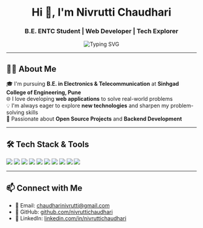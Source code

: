 <h1 align="center">Hi 👋, I'm Nivrutti Chaudhari</h1>
<h3 align="center">B.E. ENTC Student | Web Developer | Tech Explorer</h3>

<p align="center">
  <img src="https://readme-typing-svg.herokuapp.com?font=Fira+Code&duration=2000&pause=1000&color=00FFB3&center=true&vCenter=true&width=435&lines=Passionate+Web+Developer;Exploring+New+Technologies;Electronics+%26+Telecom+Engineering+Student" alt="Typing SVG" />
</p>

---

## 👨‍🎓 About Me  
🎓 I'm pursuing **B.E. in Electronics & Telecommunication** at **Sinhgad College of Engineering, Pune**  
🌐 I love developing **web applications** to solve real-world problems  
💡 I'm always eager to explore **new technologies** and sharpen my problem-solving skills  
🌱 Passionate about **Open Source Projects** and **Backend Development**

---

## 🛠️ Tech Stack & Tools

<p align="left">
  <img src="https://img.shields.io/badge/C++-%2300599C.svg?style=for-the-badge&logo=c%2B%2B&logoColor=white"/>
  <img src="https://img.shields.io/badge/Java-%23ED8B00.svg?style=for-the-badge&logo=java&logoColor=white"/>
  <img src="https://img.shields.io/badge/Python-%2314354C.svg?style=for-the-badge&logo=python&logoColor=white"/>
  <img src="https://img.shields.io/badge/MySQL-%2300f.svg?style=for-the-badge&logo=mysql&logoColor=white"/>
  <img src="https://img.shields.io/badge/HTML5-%23E34F26.svg?style=for-the-badge&logo=html5&logoColor=white"/>
  <img src="https://img.shields.io/badge/CSS3-%231572B6.svg?style=for-the-badge&logo=css3&logoColor=white"/>
  <img src="https://img.shields.io/badge/JavaScript-%23F7DF1E.svg?style=for-the-badge&logo=javascript&logoColor=black"/>
  <img src="https://img.shields.io/badge/React-%2361DAFB.svg?style=for-the-badge&logo=react&logoColor=black"/>
  <img src="https://img.shields.io/badge/Git-F05032?style=for-the-badge&logo=git&logoColor=white"/>
  <img src="https://img.shields.io/badge/GitHub-%23121011.svg?style=for-the-badge&logo=github&logoColor=white"/>
</p>

---

## 📫 Connect with Me
- 📧 Email: [chaudharinivrutti@gmail.com](mailto:chaudharinivrutti@gmail.com)  
- 🔗 GitHub: [github.com/nivruttichaudhari](https://github.com/nivruttichaudhari)  
- 🔗 LinkedIn: [linkedin.com/in/nivruttichaudhari](https://linkedin.com/in/nivruttichaudhari)
